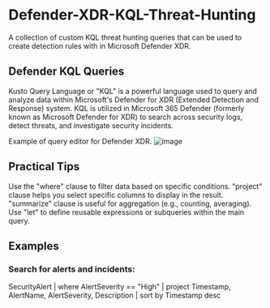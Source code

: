 # Defender-XDR-KQL-Threat-Hunting
A collection of custom KQL threat hunting queries that can be used to create detection rules with in Microsoft Defender XDR. 

## Defender KQL Queries

Kusto Query Language or  "KQL" is a powerful language used to query and analyze data within Microsoft's Defender for XDR (Extended Detection and Response) system. KQL is utilized in Microsoft 365 Defender (formerly known as Microsoft Defender for XDR) to search across security logs, detect threats, and investigate security incidents.




Example of query editor for Defender XDR.
![image](https://github.com/user-attachments/assets/e233a335-0f42-4009-bf72-615bfa6b4612)


## Practical Tips
Use the "where" clause to filter data based on specific conditions.
"project" clause helps you select specific columns to display in the result.
"summarize" clause is useful for aggregation (e.g., counting, averaging).
Use "let" to define reusable expressions or subqueries within the main query.

## Examples 

### Search for alerts and incidents:

SecurityAlert
| where AlertSeverity == "High"
| project Timestamp, AlertName, AlertSeverity, Description
| sort by Timestamp desc
